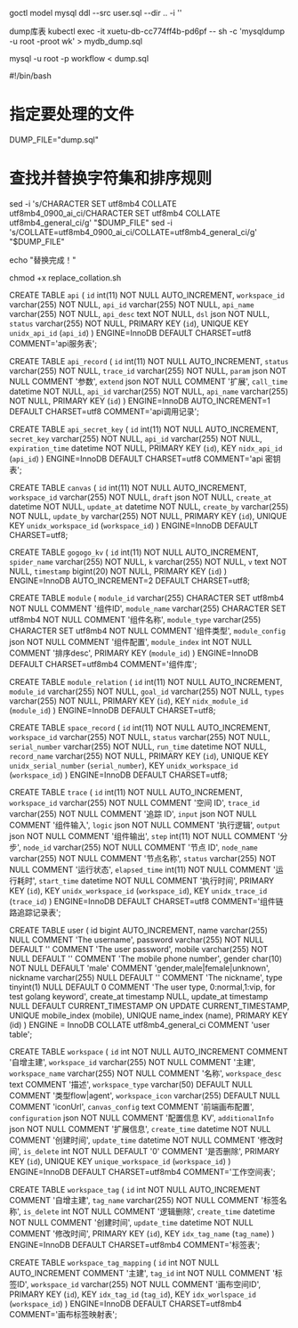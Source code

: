 goctl model mysql ddl --src user.sql --dir .. -i ''

dump库表
kubectl exec -it xuetu-db-cc774ff4b-pd6pf  -- sh -c 'mysqldump -u root -proot wk' > mydb_dump.sql

mysql -u root -p workflow < dump.sql

#!/bin/bash

# 指定要处理的文件
DUMP_FILE="dump.sql"

# 查找并替换字符集和排序规则
sed -i 's/CHARACTER SET utf8mb4 COLLATE utf8mb4_0900_ai_ci/CHARACTER SET utf8mb4 COLLATE utf8mb4_general_ci/g' "$DUMP_FILE"
sed -i 's/COLLATE=utf8mb4_0900_ai_ci/COLLATE=utf8mb4_general_ci/g' "$DUMP_FILE"

echo "替换完成！"

chmod +x replace_collation.sh





CREATE TABLE `api`
(
    `id`           int(11) NOT NULL AUTO_INCREMENT,
    `workspace_id` varchar(255) NOT NULL,
    `api_id`       varchar(255) NOT NULL,
    `api_name`     varchar(255) NOT NULL,
    `api_desc`     text         NOT NULL,
    `dsl`          json         NOT NULL,
    `status`       varchar(255) NOT NULL,
    PRIMARY KEY (`id`),
    UNIQUE KEY `unidx_api_id` (`api_id`)
) ENGINE=InnoDB DEFAULT CHARSET=utf8 COMMENT='api服务表';

CREATE TABLE `api_record`
(
    `id`        int(11) NOT NULL AUTO_INCREMENT,
    `status`    varchar(255) NOT NULL,
    `trace_id`  varchar(255) NOT NULL,
    `param`     json         NOT NULL COMMENT '参数',
    `extend`    json         NOT NULL COMMENT '扩展',
    `call_time` datetime     NOT NULL,
    `api_id`    varchar(255) NOT NULL,
    `api_name`  varchar(255) NOT NULL,
    PRIMARY KEY (`id`)
) ENGINE=InnoDB AUTO_INCREMENT=1 DEFAULT CHARSET=utf8 COMMENT='api调用记录';

CREATE TABLE `api_secret_key`
(
    `id`              int(11) NOT NULL AUTO_INCREMENT,
    `secret_key`      varchar(255) NOT NULL,
    `api_id`          varchar(255) NOT NULL,
    `expiration_time` datetime     NOT NULL,
    PRIMARY KEY (`id`),
    KEY               `nidx_api_id` (`api_id`)
) ENGINE=InnoDB DEFAULT CHARSET=utf8 COMMENT='api 密钥表';

CREATE TABLE `canvas`
(
    `id`           int(11) NOT NULL AUTO_INCREMENT,
    `workspace_id` varchar(255) NOT NULL,
    `draft`        json         NOT NULL,
    `create_at`    datetime     NOT NULL,
    `update_at`    datetime     NOT NULL,
    `create_by`    varchar(255) NOT NULL,
    `update_by`    varchar(255) NOT NULL,
    PRIMARY KEY (`id`),
    UNIQUE KEY `unidx_workspace_id` (`workspace_id`)
) ENGINE=InnoDB DEFAULT CHARSET=utf8;

CREATE TABLE `gogogo_kv`
(
    `id`          int(11) NOT NULL AUTO_INCREMENT,
    `spider_name` varchar(255) NOT NULL,
    `k`           varchar(255) NOT NULL,
    `v`           text         NOT NULL,
    `timestamp`   bigint(20) NOT NULL,
    PRIMARY KEY (`id`)
) ENGINE=InnoDB AUTO_INCREMENT=2 DEFAULT CHARSET=utf8;

CREATE TABLE `module`
(
    `module_id`     varchar(255) CHARACTER SET utf8mb4 NOT NULL COMMENT '组件ID',
    `module_name`   varchar(255) CHARACTER SET utf8mb4 NOT NULL COMMENT '组件名称',
    `module_type`   varchar(255) CHARACTER SET utf8mb4 NOT NULL COMMENT '组件类型',
    `module_config` json                               NOT NULL COMMENT '组件配置',
    `module_index`  int                                NOT NULL COMMENT '排序desc',
    PRIMARY KEY (`module_id`)
) ENGINE=InnoDB DEFAULT CHARSET=utf8mb4 COMMENT='组件库';

CREATE TABLE `module_relation`
(
    `id`        int(11) NOT NULL AUTO_INCREMENT,
    `module_id` varchar(255) NOT NULL,
    `goal_id`   varchar(255) NOT NULL,
    `types`     varchar(255) NOT NULL,
    PRIMARY KEY (`id`),
    KEY         `nidx_module_id` (`module_id`)
) ENGINE=InnoDB DEFAULT CHARSET=utf8;

CREATE TABLE `space_record`
(
    `id`            int(11) NOT NULL AUTO_INCREMENT,
    `workspace_id`  varchar(255) NOT NULL,
    `status`        varchar(255) NOT NULL,
    `serial_number` varchar(255) NOT NULL,
    `run_time`      datetime     NOT NULL,
    `record_name`   varchar(255) NOT NULL,
    PRIMARY KEY (`id`),
    UNIQUE KEY `unidx_serial_number` (`serial_number`),
    KEY             `unidx_workspace_id` (`workspace_id`)
) ENGINE=InnoDB DEFAULT CHARSET=utf8;

CREATE TABLE `trace`
(
    `id`           int(11) NOT NULL AUTO_INCREMENT,
    `workspace_id` varchar(255) NOT NULL COMMENT '空间 ID',
    `trace_id`     varchar(255) NOT NULL COMMENT '追踪 ID',
    `input`        json         NOT NULL COMMENT '组件输入',
    `logic`        json         NOT NULL COMMENT '执行逻辑',
    `output`       json         NOT NULL COMMENT '组件输出',
    `step`         int(11) NOT NULL COMMENT '分步',
    `node_id`      varchar(255) NOT NULL COMMENT '节点 ID',
    `node_name`    varchar(255) NOT NULL COMMENT '节点名称',
    `status`       varchar(255) NOT NULL COMMENT '运行状态',
    `elapsed_time` int(11) NOT NULL COMMENT '运行耗时',
    `start_time`   datetime     NOT NULL COMMENT '执行时间',
    PRIMARY KEY (`id`),
    KEY            `unidx_workspace_id` (`workspace_id`),
    KEY            `unidx_trace_id` (`trace_id`)
) ENGINE=InnoDB DEFAULT CHARSET=utf8 COMMENT='组件链路追踪记录表';

CREATE TABLE user
(
    id        bigint AUTO_INCREMENT,
    name      varchar(255) NULL COMMENT 'The username',
    password  varchar(255) NOT NULL DEFAULT '' COMMENT 'The user password',
    mobile    varchar(255) NOT NULL DEFAULT '' COMMENT 'The mobile phone number',
    gender    char(10)     NOT NULL DEFAULT 'male' COMMENT 'gender,male|female|unknown',
    nickname  varchar(255) NULL DEFAULT '' COMMENT 'The nickname',
    type      tinyint(1) NULL DEFAULT 0 COMMENT 'The user type, 0:normal,1:vip, for test golang keyword',
    create_at timestamp NULL,
    update_at timestamp NULL DEFAULT CURRENT_TIMESTAMP ON UPDATE CURRENT_TIMESTAMP,
    UNIQUE mobile_index (mobile),
    UNIQUE name_index (name),
    PRIMARY KEY (id)
) ENGINE = InnoDB COLLATE utf8mb4_general_ci COMMENT 'user table';

CREATE TABLE `workspace`
(
    `id`             int          NOT NULL AUTO_INCREMENT COMMENT '自增主建',
    `workspace_id`   varchar(255) NOT NULL COMMENT '主建',
    `workspace_name` varchar(255) NOT NULL COMMENT '名称',
    `workspace_desc` text COMMENT '描述',
    `workspace_type` varchar(50)           DEFAULT NULL COMMENT '类型flow|agent',
    `workspace_icon` varchar(255)          DEFAULT NULL COMMENT 'iconUrl',
    `canvas_config`  text COMMENT '前端画布配置',
    `configuration` json NOT NULL COMMENT '配置信息 KV',
    `additionalInfo` json NOT NULL COMMENT '扩展信息',
    `create_time`    datetime     NOT NULL COMMENT '创建时间',
    `update_time`    datetime     NOT NULL COMMENT '修改时间',
    `is_delete`      int          NOT NULL DEFAULT '0' COMMENT '是否删除',
    PRIMARY KEY (`id`),
    UNIQUE KEY `unique_workspace_id` (`workspace_id`)
) ENGINE=InnoDB DEFAULT CHARSET=utf8mb4 COMMENT='工作空间表';

CREATE TABLE `workspace_tag`
(
    `id`          int          NOT NULL AUTO_INCREMENT COMMENT '自增主建',
    `tag_name`    varchar(255) NOT NULL COMMENT '标签名称',
    `is_delete`   int          NOT NULL COMMENT '逻辑删除',
    `create_time` datetime     NOT NULL COMMENT '创建时间',
    `update_time` datetime     NOT NULL COMMENT '修改时间',
    PRIMARY KEY (`id`),
    KEY           `idx_tag_name` (`tag_name`)
) ENGINE=InnoDB DEFAULT CHARSET=utf8mb4 COMMENT='标签表';

CREATE TABLE `workspace_tag_mapping`
(
    `id`           int          NOT NULL AUTO_INCREMENT COMMENT '主建',
    `tag_id`       int          NOT NULL COMMENT '标签ID',
    `workspace_id` varchar(255) NOT NULL COMMENT '画布空间ID',
    PRIMARY KEY (`id`),
    KEY            `idx_tag_id` (`tag_id`),
    KEY            `idx_worlspace_id` (`workspace_id`)
) ENGINE=InnoDB DEFAULT CHARSET=utf8mb4 COMMENT='画布标签映射表';
